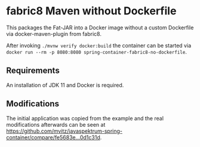 # fabric8 Maven without Dockerfile

This packages the Fat-JAR into a Docker image without a custom Dockerfile via
docker-maven-plugin from fabric8.

After invoking `./mvnw verify docker:build` the container can be started via
`docker run --rm -p 8080:8080 spring-container-fabric8-no-dockerfile`.


## Requirements

An installation of JDK 11 and Docker is required.


## Modifications

The initial application was copied from the example and the real modifications
afterwards can be seen at https://github.com/mvitz/javaspektrum-spring-container/compare/fe5683e...0d1c31d.

